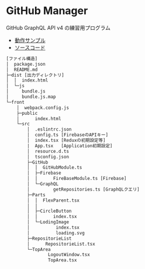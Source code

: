 # GitHub Manager

GitHub GraphQL API v4 の練習用プログラム

- [動作サンプル](https://sorakumo001.github.io/GitHub-Manager/dist/)
- [ソースコード](https://github.com/SoraKumo001/GitHub-Manager)

```txt
[ファイル構造]
│  package.json
│  README.md
├─dist [出力ディレクトリ]
│  │  index.html
│  └─js
│     bundle.js
│     bundle.js.map
└─front
    │  webpack.config.js
    ├─public
    │      index.html
    └─src
        │  .eslintrc.json
        │  config.ts [FirebaseのAPIキー]
        │  index.tsx [Reduxの初期設定等]
        |  App.tsx   [Application初期設定]
        │  resource.d.ts
        │  tsconfig.json
        ├─GitHub
        │  │  GitHubModule.ts
        │  ├─Firebase
        │  │      FireBaseModule.ts [Firebase]
        │  └─GraphQL
        │         getRepositories.ts [GraphQLクエリ]
        ├─Parts
        │  │  FlexParent.tsx
        │  │
        │  ├─CircleButton
        │  │      index.tsx
        │  └─LodingImage
        │          index.tsx
        │          loading.svg
        ├─RepositorieList
        │      RepositorieList.tsx
        └─TopArea
                LogoutWindow.tsx
                TopArea.tsx
```
